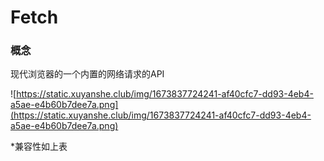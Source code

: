 # Fetch

### 概念

现代浏览器的一个内置的网络请求的API

![https://static.xuyanshe.club/img/1673837724241-af40cfc7-dd93-4eb4-a5ae-e4b60b7dee7a.png](https://static.xuyanshe.club/img/1673837724241-af40cfc7-dd93-4eb4-a5ae-e4b60b7dee7a.png)

*兼容性如上表

